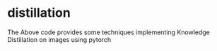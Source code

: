 # distillation
The Above code provides some techniques implementing Knowledge Distillation on images using pytorch

